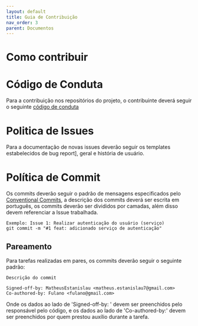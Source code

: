 ```yaml
---
layout: default
title: Guia de Contribuição
nav_order: 3
parent: Documentos
---
```


# Como contribuir

# Código de Conduta
Para a contribuição nos repositórios do projeto, o contribuinte deverá seguir o seguinte [código de conduta](https://www.contributor-covenant.org/version/2/1/code_of_conduct/)

# Politica de Issues
Para a documentação de novas issues deverão seguir os templates estabelecidos de bug report], geral e história de usuário.

# Política de Commit
Os commits deverão seguir o padrão de mensagens especificados pelo [Conventional Commits](https://www.conventionalcommits.org/en/v1.0.0/), a descrição dos commits deverá ser escrita em português, os commits deverão ser divididos por camadas, além disso devem referenciar a Issue trabalhada. 

```
Exemplo: Issue 1: Realizar autenticação do usuário (serviço)
git commit -m "#1 feat: adicionado serviço de autenticação"
```

## Pareamento
Para tarefas realizadas em pares, os commits deverão seguir o seguinte padrão:

```
Descrição do commit

Signed-off-by: MatheusEstanislau <matheus.estanislau7@gmail.com>
Co-authored-by: Fulano <fulano@gmail.com>
```

Onde os dados ao lado de 'Signed-off-by: ' devem ser preenchidos pelo responsável pelo código,
e os dados ao lado de 'Co-authored-by:' devem ser preenchidos por quem prestou auxílio durante a tarefa.

